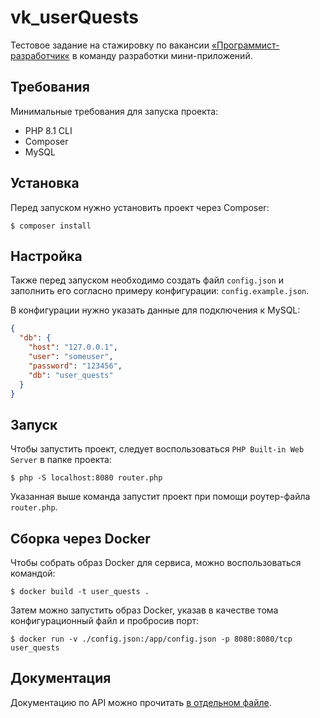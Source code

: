 # vk_userQuests

Тестовое задание на стажировку по вакансии [«Программист-разработчик«](https://internship.vk.company/vacancy/810) в команду разработки мини-приложений.

## Требования

Минимальные требования для запуска проекта:
- PHP 8.1 CLI
- Composer
- MySQL

## Установка

Перед запуском нужно установить проект через Composer:

```shell
$ composer install
```

## Настройка

Также перед запуском необходимо создать файл `config.json` и заполнить его согласно примеру конфигурации: `config.example.json`.

В конфигурации нужно указать данные для подключения к MySQL:

```json
{
  "db": {
    "host": "127.0.0.1",
    "user": "someuser",
    "password": "123456",
    "db": "user_quests"
  }
}
```

## Запуск

Чтобы запустить проект, следует воспользоваться ``PHP Built-in Web Server`` в папке проекта:

```shell
$ php -S localhost:8080 router.php
```

Указанная выше команда запустит проект при помощи роутер-файла ``router.php``.

## Сборка через Docker

Чтобы собрать образ Docker для сервиса, можно воспользоваться командой:

```shell
$ docker build -t user_quests .
```

Затем можно запустить образ Docker, указав в качестве тома конфигурационный файл и пробросив порт:

```shell
$ docker run -v ./config.json:/app/config.json -p 8080:8080/tcp user_quests
```

## Документация

Документацию по API можно прочитать [в отдельном файле](https://github.com/Encritary/vk_userQuests/blob/main/API.md).